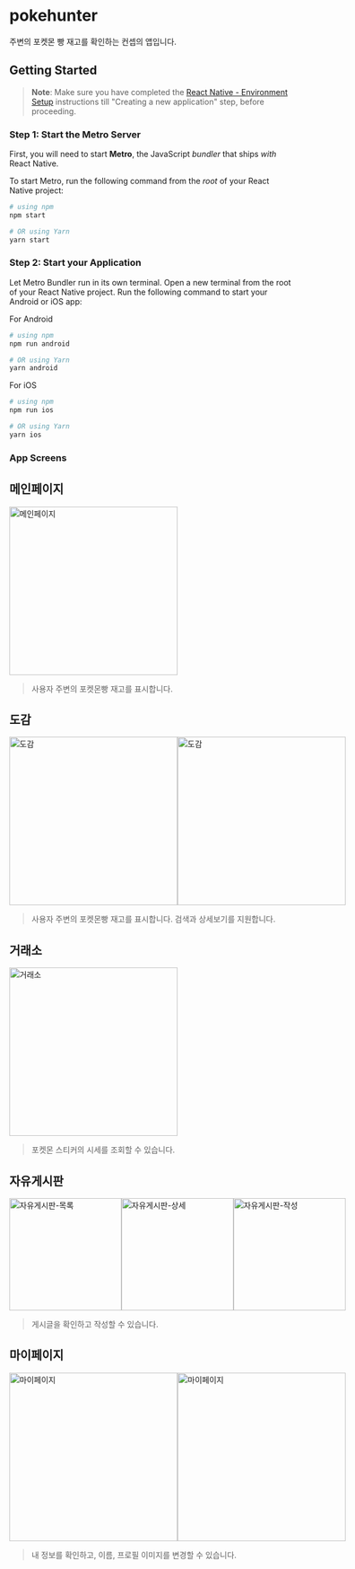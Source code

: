 # pokehunter

주변의 포켓몬 빵 재고를 확인하는 컨셉의 앱입니다.

## Getting Started

> **Note**: Make sure you have completed the [React Native - Environment Setup](https://reactnative.dev/docs/environment-setup) instructions till "Creating a new application" step, before proceeding.

### Step 1: Start the Metro Server

First, you will need to start **Metro**, the JavaScript _bundler_ that ships _with_ React Native.

To start Metro, run the following command from the _root_ of your React Native project:

```bash
# using npm
npm start

# OR using Yarn
yarn start
```

### Step 2: Start your Application

Let Metro Bundler run in its own terminal. Open a new terminal from the root of your React Native project. Run the following command to start your Android or iOS app:

For Android

```bash
# using npm
npm run android

# OR using Yarn
yarn android
```

For iOS

```bash
# using npm
npm run ios

# OR using Yarn
yarn ios
```

### App Screens

## 메인페이지

<img src="https://user-images.githubusercontent.com/84447486/177532561-8a6ff637-e2b6-4687-a582-253ad21fc6cf.jpg" width="300" alt="메인페이지" />

> 사용자 주변의 포켓몬빵 재고를 표시합니다.

## 도감

<div style="display: flex;">
   <img src="https://user-images.githubusercontent.com/84447486/177533110-86561e71-ff08-4489-a68c-604aa332f575.jpg" width="300"  alt="도감" />
   <img src="https://github.com/kjy9454/pokehunter/assets/84447486/dd0dcf4c-613c-48dc-8206-20f63a6c552f" width="300"  alt="도감" />
</div>

> 사용자 주변의 포켓몬빵 재고를 표시합니다.
> 검색과 상세보기를 지원합니다.

## 거래소

<img src="https://user-images.githubusercontent.com/84447486/177533311-47b85b30-a691-4721-8a75-32f65a80e0c1.jpg" width="300"  alt="거래소" />

> 포켓몬 스티커의 시세를 조회할 수 있습니다.

## 자유게시판

<div style="display: flex;">
   <img src="https://user-images.githubusercontent.com/84447486/177533409-2e18c8f1-f067-438b-ba3b-543d6677eaee.jpg" width="200"  alt="자유게시판-목록" />
   <img src="https://github.com/kjy9454/pokehunter/assets/84447486/3616b97d-8be2-46b1-aefb-b79ee4bcaa15" width="200"  alt="자유게시판-상세" />
   <img src="https://github.com/kjy9454/pokehunter/assets/84447486/ded80364-3bfd-4c7a-bdea-5135cfd0a526" width="200"  alt="자유게시판-작성" />
</div>

> 게시글을 확인하고 작성할 수 있습니다.

## 마이페이지

<div style="display: flex;">
   <img src="https://user-images.githubusercontent.com/84447486/177533529-e42b5652-ff68-4e9f-b0ce-01a26aeb63b2.jpg" width="300"  alt="마이페이지" />
   <img src="https://user-images.githubusercontent.com/84447486/177533573-61f42dcc-5a42-46fb-bd22-aff7fdbb0d03.jpg" width="300"  alt="마이페이지" />
</div>

> 내 정보를 확인하고, 이름, 프로필 이미지를 변경할 수 있습니다.
